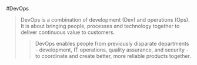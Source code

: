 #DevOps
>DevOps is a combination of development (Dev) and operations (Ops). It is about bringing people, processes and technology together to deliver continuous value to customers.
>>DevOps enables people from previously disparate departments - development, IT operations, quality assurance, and security - to coordinate and create better, more reliable products together.
